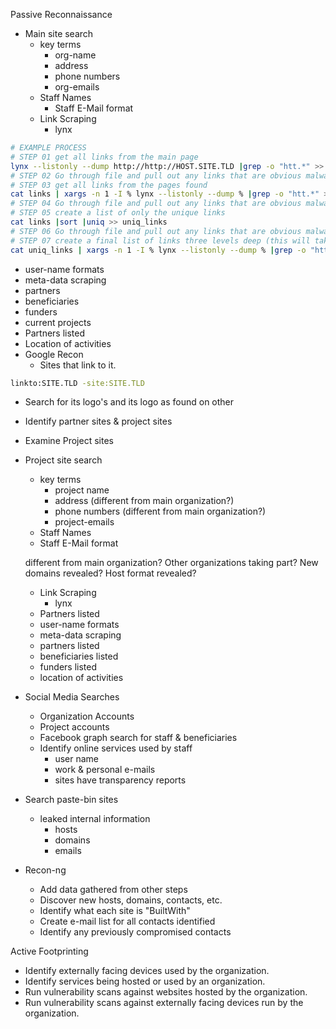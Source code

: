 
Passive Reconnaissance

- Main site search
  - key terms
	- org-name
	- address
	- phone numbers 
	- org-emails
  - Staff Names	  
    - Staff E-Mail format
  - Link Scraping
    - lynx
  
```bash
# EXAMPLE PROCESS
# STEP 01 get all links from the main page
lynx --listonly --dump http://http://HOST.SITE.TLD |grep -o "htt.*" >> links
# STEP 02 Go through file and pull out any links that are obvious malware, advertisements, etc.
# STEP 03 get all links from the pages found
cat links | xargs -n 1 -I % lynx --listonly --dump % |grep -o "htt.*" >> links
# STEP 04 Go through file and pull out any links that are obvious malware, advertisements, etc.
# STEP 05 create a list of only the unique links
cat links |sort |uniq >> uniq_links
# STEP 06 Go through file and pull out any links that are obvious malware, advertisements, etc.
# STEP 07 create a final list of links three levels deep (this will take a very long time usually)
cat uniq_links | xargs -n 1 -I % lynx --listonly --dump % |grep -o "htt.*" >> final_links
```


  - user-name formats
  - meta-data scraping
  - partners
  - beneficiaries
  - funders
  - current projects
  - Partners listed
  - Location of activities
- Google Recon
  - Sites that link to it.

```bash
linkto:SITE.TLD -site:SITE.TLD
```

  - Search for its logo's and its logo as found on other
  - Identify partner sites & project sites
  - Examine Project sites
- Project site search
  - key terms
    - project name
	- address (different from main organization?)
	- phone numbers  (different from main organization?)
	- project-emails
  - Staff Names
  - Staff E-Mail format


  different from main organization?
  Other organizations taking part?
  New domains revealed?
  Host format revealed?


  - Link Scraping
	- lynx
  - Partners listed
  - user-name formats
  - meta-data scraping
  - partners listed
  - beneficiaries listed 
  - funders listed
  - location of activities
- Social Media Searches
  - Organization Accounts
  - Project accounts
  - Facebook graph search for staff & beneficiaries
  - Identify online services used by staff
	- user name
	- work & personal e-mails
	- sites have transparency reports
- Search paste-bin sites
  - leaked internal information
    - hosts
    - domains
    - emails
- Recon-ng
  - Add data gathered from other steps
  - Discover new hosts, domains, contacts, etc.
  - Identify what each site is "BuiltWith"
  - Create e-mail list for all contacts identified
  - Identify any previously compromised contacts

Active Footprinting
- Identify externally facing devices used by the organization.
- Identify services being hosted or used by an organization.
- Run vulnerability scans against websites hosted by the organization.
- Run vulnerability scans against externally facing devices run by the organization.
